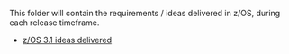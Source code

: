 This folder will contain the requirements / ideas delivered in z/OS, during each release timeframe.

* [z/OS 3.1 ideas delivered](3.1-ideas-delivered.md) 
